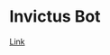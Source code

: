 # Invictus Bot
[Link](https://discord.com/api/oauth2/authorize?client_id=835306218158817340&permissions=8&scope=bot "Link")
